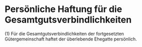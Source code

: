 # Persönliche Haftung für die Gesamtgutsverbindlichkeiten

(1) Für die Gesamtgutsverbindlichkeiten der fortgesetzten Gütergemeinschaft haftet der überlebende Ehegatte persönlich.